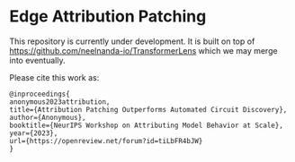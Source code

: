 # Edge Attribution Patching

This repository is currently under development. It is built on top of https://github.com/neelnanda-io/TransformerLens which we may merge into eventually. 

Please cite this work as:
```
@inproceedings{
anonymous2023attribution,
title={Attribution Patching Outperforms Automated Circuit Discovery},
author={Anonymous},
booktitle={NeurIPS Workshop on Attributing Model Behavior at Scale},
year={2023},
url={https://openreview.net/forum?id=tiLbFR4bJW}
}
```
